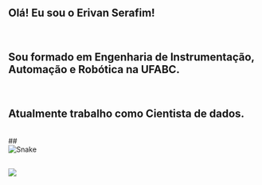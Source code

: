 ## Olá! Eu sou o Erivan Serafim!
<!--
<img src="https://github-readme-stats.vercel.app/api/top-langs/?username=e-serafim&theme=blue-green">
-->
<br>
<h2>Sou formado em Engenharia de Instrumentação, Automação e Robótica na UFABC.</h2><br>
<h2>Atualmente trabalho como Cientista de dados.</h2>
<br>
##
<div>
  <picture>
    <source media="(prefers-color-scheme: dark)" srcset="https://github.com/e-serafim/e-serafim/blob/output/github-contribution-grid-snake-dark.svg">
    <source media="(prefers-color-scheme: light)" srcset="https://github.com/e-serafim/e-serafim/blob/output/github-contribution-grid-snake.svg">
    <img alt="Snake" src="">
  </picture>
</div>

##

<a href="https://www.linkedin.com/in/erivan-fernandes/"><img src="https://img.shields.io/badge/LinkedIn-0077B5?style=for-the-badge&logo=linkedin&logoColor=white"></a>
